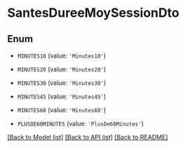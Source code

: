 # SantesDureeMoySessionDto


## Enum

* `MINUTES10` (value: `'Minutes10'`)

* `MINUTES20` (value: `'Minutes20'`)

* `MINUTES30` (value: `'Minutes30'`)

* `MINUTES45` (value: `'Minutes45'`)

* `MINUTES60` (value: `'Minutes60'`)

* `PLUSDE60MINUTES` (value: `'PlusDe60Minutes'`)

[[Back to Model list]](../README.md#documentation-for-models) [[Back to API list]](../README.md#documentation-for-api-endpoints) [[Back to README]](../README.md)


